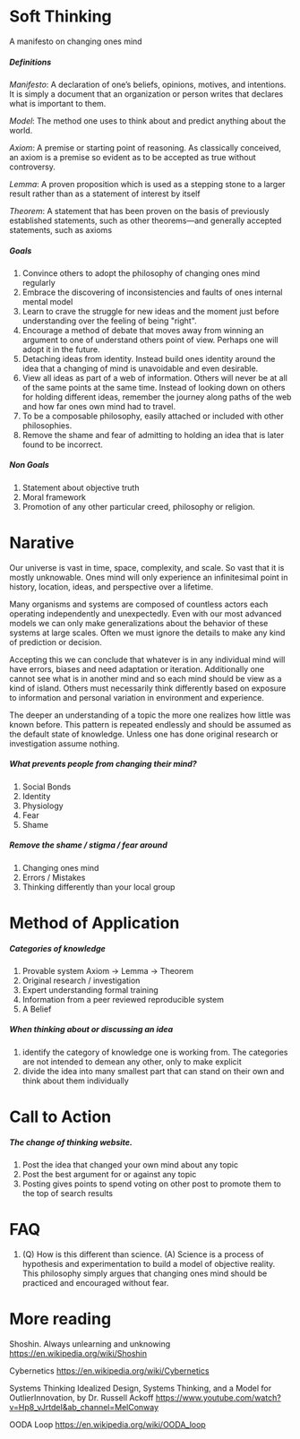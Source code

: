 # Soft Thinking
A manifesto on changing ones mind

##### Definitions
_Manifesto_: A declaration of one’s beliefs, opinions, motives, and intentions. It is simply a document that an organization or person writes that declares what is important to them.

_Model_: The method one uses to think about and predict anything about the world.

_Axiom_: A premise or starting point of reasoning. As classically conceived, an axiom is a premise so evident as to be accepted as true without controversy.

_Lemma_: A proven proposition which is used as a stepping stone to a larger result rather than as a statement of interest by itself

_Theorem_: A statement that has been proven on the basis of previously established statements, such as other theorems—and generally accepted statements, such as axioms

##### Goals
1. Convince others to adopt the philosophy of changing ones mind regularly
2. Embrace the discovering of inconsistencies and faults of ones internal mental model
3. Learn to crave the struggle for new ideas and the moment just before understanding over the feeling of being "right".
4. Encourage a method of debate that moves away from winning an argument to one of understand others point of view. Perhaps one will adopt it in the future.
5. Detaching ideas from identity. Instead build ones identity around the idea that a changing of mind is unavoidable and even desirable.
6. View all ideas as part of a web of information. Others will never be at all of the same points at the same time. Instead of looking down on others for holding different ideas, remember the journey along paths of the web and how far ones own mind had to travel.
7. To be a composable philosophy, easily attached or included with other philosophies.
8. Remove the shame and fear of admitting to holding an idea that is later found to be incorrect.

##### Non Goals
1. Statement about objective truth
2. Moral framework
3. Promotion of any other particular creed, philosophy or religion.

# Narative

Our universe is vast in time, space, complexity, and scale. So vast that it is mostly unknowable. Ones mind will only experience an infinitesimal point in history, location, ideas, and perspective over a lifetime.

Many organisms and systems are composed of countless actors each operating independently and unexpectedly. Even with our most advanced models we can only make generalizations about the behavior of these systems at large scales. Often we must ignore the details to make any kind of prediction or decision.

Accepting this we can conclude that whatever is in any individual mind will have errors, biases and need adaptation or iteration. Additionally one cannot see what is in another mind and so each mind should be view as a kind of island. Others must necessarily think differently based on exposure to information and personal variation in environment and experience.

The deeper an understanding of a topic the more one realizes how little was known before. This pattern is repeated endlessly and should be assumed as the default state of knowledge. Unless one has done original research or investigation assume nothing.

##### What prevents people from changing their mind?
1. Social Bonds
2. Identity
3. Physiology
4. Fear
5. Shame

##### Remove the shame / stigma / fear around
1. Changing ones mind
2. Errors / Mistakes
3. Thinking differently than your local group


# Method of Application
##### Categories of knowledge
1. Provable system Axiom -> Lemma -> Theorem
2. Original research / investigation
3. Expert understanding formal training
4. Information from a peer reviewed reproducible system
5. A Belief

##### When thinking about or discussing an idea
1. identify the category of knowledge one is working from. The categories are not intended to demean any other, only to make explicit
2. divide the idea into many smallest part that can stand on their own and think about them individually

# Call to Action
##### The change of thinking website.
1. Post the idea that changed your own mind about any topic
2. Post the best argument for or against any topic
3. Posting gives points to spend voting on other post to promote them to the top of search results

# FAQ
1. (Q) How is this different than science. (A) Science is a process of hypothesis and experimentation to build a model of objective reality. This philosophy simply argues that changing ones mind should be practiced and encouraged without fear.

# More reading
Shoshin. Always unlearning and unknowing
https://en.wikipedia.org/wiki/Shoshin

Cybernetics
https://en.wikipedia.org/wiki/Cybernetics

Systems Thinking
Idealized Design, Systems Thinking, and a Model for OutlierInnovation, by Dr. Russell Ackoff
https://www.youtube.com/watch?v=Hp8_vJrtdeI&ab_channel=MelConway

OODA Loop
https://en.wikipedia.org/wiki/OODA_loop
